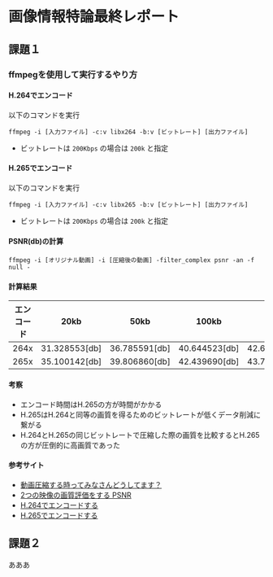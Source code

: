 # 画像情報特論最終レポート

## 課題１
### ffmpegを使用して実行するやり方

#### H.264でエンコード

以下のコマンドを実行
```
ffmpeg -i [入力ファイル] -c:v libx264 -b:v [ビットレート] [出力ファイル]
```
- ビットレートは `200Kbps` の場合は `200k` と指定

#### H.265でエンコード

以下のコマンドを実行
```
ffmpeg -i [入力ファイル] -c:v libx265 -b:v [ビットレート] [出力ファイル]
```
- ビットレートは `200Kbps` の場合は `200k` と指定

#### PSNR(db)の計算


```
ffmpeg -i [オリジナル動画] -i [圧縮後の動画] -filter_complex psnr -an -f null -
```

#### 計算結果

| エンコード | 20kb | 50kb | 100kb | 150kb | 200kb | 250kb | 300kb |
| :-----: | :-----: | :-----: | :-----: | :-----: | :-----: | :-----: | :-----: |
| 264x | 31.328553[db] | 36.785591[db] | 40.644523[db] | 42.627868[db] | 43.972909[db] | 44.972522[db] | 45.737302[db] |
| 265x | 35.100142[db] | 39.806860[db] | 42.439690[db] | 43.765471[db] | 44.54526[db] | 45.415505[db] | 45.822527[db] |


#### 考察
- エンコード時間はH.265の方が時間がかかる
- H.265はH.264と同等の画質を得るためのビットレートが低くデータ削減に繋がる
- H.264とH.265の同じビットレートで圧縮した際の画質を比較するとH.265の方が圧倒的に高画質であった

#### 参考サイト
- [動画圧縮する時ってみなさんどうしてます？](https://creatorsblog.nijibox.jp/mov-optimize/)
- [2つの映像の画質評価をする PSNR](https://nico-lab.net/psnr_with_ffmpeg/)
- [H.264でエンコードする](http://tech.ckme.co.jp/ffmpeg_h264.shtml)
- [H.265でエンコードする](http://tech.ckme.co.jp/ffmpeg_h265.shtml)

## 課題２
あああ